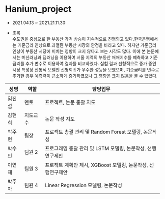 # Hanium_project
- 2021.04.13 ~ 2021.21.11.30

- 초록<br>
수도권을 중심으로 한 부동산 가격 상승이 지속적으로 진행되고 있다.한국은행에서는 기준금리 인상으로 과열된 부동산 시장의 안정을 바라고 있다. 하지만 기준금리 인상이 부동산 시장에 미치는 영향이 크지 않다고 보는 시각도 많다. 이에 본 논문에서는 머신러닝과 딥러닝을 이용하여 서울 지역의 부동산 매매지수를 예측하고 기준금리를 추가 변수로 이용하여 결과를 비교하였다. 실험 결과 선형적으로 증가 중인 시장 특성상 전통적 모델인 선형회귀가 우수한 성능을 보였으며, 기준금리를 변수로 추가한 경우 예측력이 근소하게 증가하였으나 그 영향은 크지 않음을 볼 수 있었다.

|성명|역할|담당업무|
|------|---|---|
|임진섭|멘토|프로젝트, 논문 총괄 지도|
|김현희|지도교수|논문 작성 지도|
|박주현|팀장|프로젝트 총괄 관리 및 Random Forest 모델링, 논문작성|
|박수민|팀원 2|프로그래밍 총괄 관리 및 LSTM 모델링, 논문작성, 선행연구제안|
|이연재|팀원 3|프로젝트 계획안 제시, XGBoost 모델링, 논문작성, 선행연구제안|
|박주아|팀원 4|Linear Regression 모델링, 논문작성|
